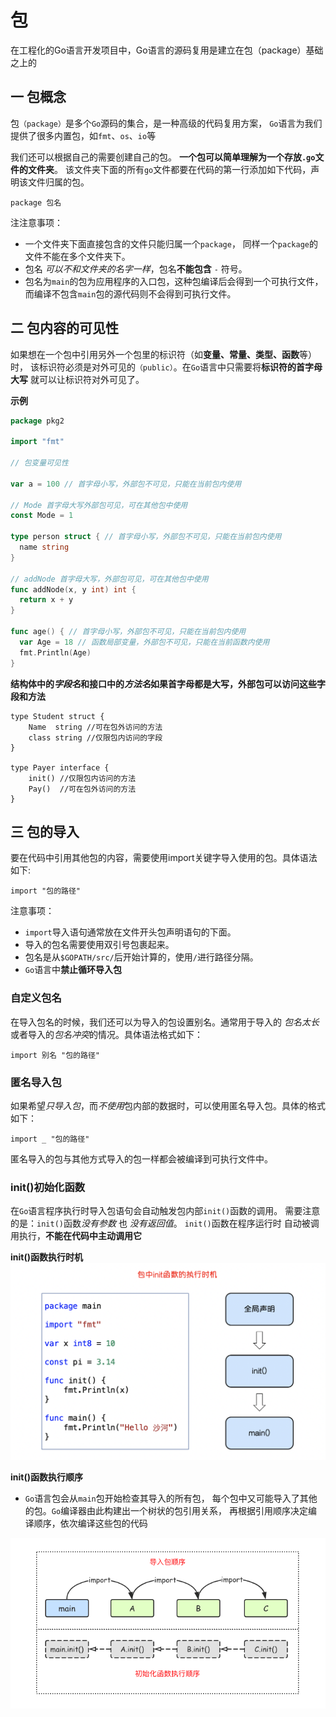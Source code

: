 # 包
在工程化的Go语言开发项目中，Go语言的源码复用是建立在包（package）基础之上的

## 一 包概念
包`（package）`是多个`Go`源码的集合，是一种高级的代码复用方案，
`Go`语言为我们提供了很多内置包，如`fmt`、`os`、`io`等

我们还可以根据自己的需要创建自己的包。
**一个包可以简单理解为一个存放`.go`文件的文件夹**。 
该文件夹下面的所有`go`文件都要在代码的第一行添加如下代码，声明该文件归属的包。
```
package 包名
```
注注意事项：
* 一个文件夹下面直接包含的文件只能归属一个`package`，
  同样一个`package`的文件不能在多个文件夹下。
* 包名 *可以不和文件夹的名字一样*，包名**不能包含** `-` 符号。
* 包名为`main`的包为应用程序的入口包，这种包编译后会得到一个可执行文件，
  而编译不包含`main`包的源代码则不会得到可执行文件。

## 二 包内容的可见性
如果想在一个包中引用另外一个包里的标识符（如**变量、常量、类型、函数**等）时，
该标识符必须是对外可见的`（public）`。在`Go`语言中只需要将**标识符的首字母大写**
就可以让标识符对外可见了。

**示例**

```go
package pkg2

import "fmt"

// 包变量可见性

var a = 100 // 首字母小写，外部包不可见，只能在当前包内使用

// Mode 首字母大写外部包可见，可在其他包中使用
const Mode = 1

type person struct { // 首字母小写，外部包不可见，只能在当前包内使用
  name string
}

// addNode 首字母大写，外部包可见，可在其他包中使用
func addNode(x, y int) int {
  return x + y
}

func age() { // 首字母小写，外部包不可见，只能在当前包内使用
  var Age = 18 // 函数局部变量，外部包不可见，只能在当前函数内使用
  fmt.Println(Age)
}
```
**结构体中的*字段名*和接口中的*方法名*如果首字母都是大写，外部包可以访问这些字段和方法**
```
type Student struct {
	Name  string //可在包外访问的方法
	class string //仅限包内访问的字段
}

type Payer interface {
	init() //仅限包内访问的方法
	Pay()  //可在包外访问的方法
}
```

## 三 包的导入
要在代码中引用其他包的内容，需要使用import关键字导入使用的包。具体语法如下:
```
import "包的路径"
```

注意事项：

* `import`导入语句通常放在文件开头包声明语句的下面。
* 导入的包名需要使用双引号包裹起来。
* 包名是从`$GOPATH/src/`后开始计算的，使用`/`进行路径分隔。
* `Go`语言中**禁止循环导入包**

### 自定义包名
在导入包名的时候，我们还可以为导入的包设置别名。通常用于导入的
*包名太长*或者导入的*包名冲突*的情况。具体语法格式如下：
```
import 别名 "包的路径"
```
### 匿名导入包
如果希望*只导入包*，而*不使用*包内部的数据时，可以使用匿名导入包。具体的格式如下：
```
import _ "包的路径"
```
匿名导入的包与其他方式导入的包一样都会被编译到可执行文件中。

### init()初始化函数
在`Go`语言程序执行时导入包语句会自动触发包内部`init()`函数的调用。
需要注意的是：`init()`函数*没有参数* 也 *没有返回值*。 `init()`函数在程序运行时
自动被调用执行，**不能在代码中主动调用它**

**init()函数执行时机**
![](.img/init01.png)

**init()函数执行顺序**
* `Go`语言包会从`main`包开始检查其导入的所有包，
  每个包中又可能导入了其他的包。`Go`编译器由此构建出一个树状的包引用关系，
  再根据引用顺序决定编译顺序，依次编译这些包的代码
  
![](./.img/init02.png)




